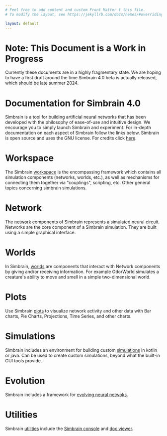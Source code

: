 ```yaml
---
# Feel free to add content and custom Front Matter t this file.
# To modify the layout, see https://jekyllrb.com/docs/hemes/#overriding-theme-defaults

layout: default
---
```

# Note: This Document is a Work in Progress
Currently these documents are in a highly fragmentary state. We are hoping to have a first draft around the time Simbrain 4.0 beta is actually released, which should be late summer 2024. 

# Documentation for Simbrain 4.0
Simbrain is a tool for building artificial neural networks that has been developed with the philosophy of ease-of-use and intuitive design. We encourage you to simply launch Simbrain and experiment. For in-depth documentation on each aspect of Simbrain follow the links below. Simbrain is open source and uses the GNU license. For credits click [here](https://simbrain.net/SimbrainCredits.html).

# Workspace
The Simbrain [workspace](docs/workspace) is the encompassing framework which contains all simulation components (networks, worlds, etc.), as well as mechanisms for connecting them together via "couplings", scripting, etc. Other general topics concerning simbrain simulations.

# Network
The [network](docs/network) components of Simbrain represents a simulated neural circuit. Networks are the core component of a Simbrain simulation. They are built using a simple graphical interface.

# Worlds
In Simbrain, [worlds](docs/worlds) are components that interact with Network components by giving and/or receiving information. For example OdorWorld simulates a creature's ability to move and smell in a simple two-dimensional world.

# Plots
Use Simbrain [plots](docs/plots) to visualize network activity and other data with Bar charts, Pie Charts, Projections, Time Series, and other charts.

# Simulations
Simbrain includes an environment for building custom [simulations](docs/simulations) in kotlin or java. Can be used to create custom simulations, beyond what the built-in GUI tools provide.

# Evolution
Simbrain includes a framework for [evolving neural netwoks](docs/evolution/).

# Utilities
Simbrain [utilities](docs/utilities) include the [Simbrain console](docs/utilities/terminal.html) and [doc viewer](docs/utilities/docviewer.html).



















